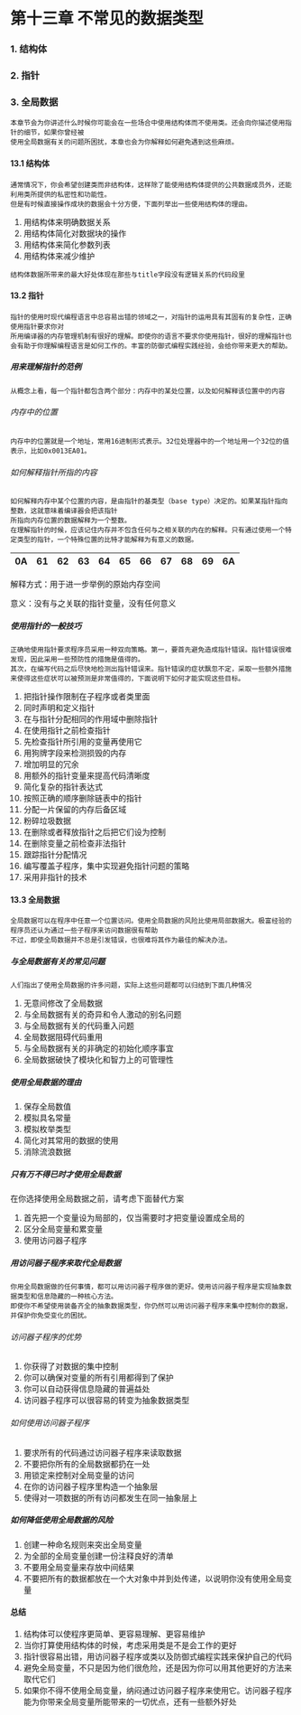 # 第十三章 不常见的数据类型

### 1. 结构体

### 2. 指针

### 3. 全局数据

```text
本章节会为你讲述什么时候你可能会在一些场合中使用结构体而不使用类。还会向你描述使用指针的细节，如果你曾经被
使用全局数据有关的问题所困扰，本章也会为你解释如何避免遇到这些麻烦。
```

#### 13.1 结构体
```text
通常情况下，你会希望创建类而非结构体，这样除了能使用结构体提供的公共数据成员外，还能利用类所提供的私密性和功能性。
但是有时候直接操作成块的数据会十分方便，下面列举出一些使用结构体的理由。
```
1. 用结构体来明确数据关系
2. 用结构体简化对数据块的操作
3. 用结构体来简化参数列表
4. 用结构体来减少维护

```text
结构体数据所带来的最大好处体现在那些与title字段没有逻辑关系的代码段里
```

#### 13.2 指针
```text
指针的使用时现代编程语言中总容易出错的领域之一，对指针的运用具有其固有的复杂性，正确使用指针要求你对
所用编译器的内存管理机制有很好的理解。即使你的语言不要求你使用指针，很好的理解指针也会有助于你理解编程语言是如何工作的。丰富的防御式编程实践经验，会给你带来更大的帮助。
```
##### 用来理解指针的范例
```text
从概念上看，每一个指针都包含两个部分：内存中的某处位置，以及如何解释该位置中的内容
```
###### 内存中的位置
```text
内存中的位置就是一个地址，常用16进制形式表示。32位处理器中的一个地址用一个32位的值表示，比如0x0013EA01。
```
###### 如何解释指针所指的内容
```text
如何解释内存中某个位置的内容，是由指针的基类型（base type）决定的。如果某指针指向整数，这就意味着编译器会把该指针
所指向内存位置的数据解释为一个整数。
在理解指针的时候，应该记住内存并不包含任何与之相关联的内在的解释。只有通过使用一个特定类型的指针，一个特殊位置的比特才能解释为有意义的数据。
```

|0A|61|62|63|64|65|66|67|68|69|6A|
|---|---|---|---|---|---|---|---|---|---|---|

解释方式：用于进一步举例的原始内存空间

意义：没有与之关联的指针变量，没有任何意义

##### 使用指针的一般技巧
```text
正确地使用指针要求程序员采用一种双向策略。第一，要首先避免造成指针错误。指针错误很难发现，因此采用一些预防性的措施是值得的。
其次，在编写代码之后尽快地检测出指针错误来。指针错误的症状飘忽不定，采取一些额外措施来使得这些症状可以被预测是非常值得的，下面说明下如何才能实现这些目标。
```
1. 把指针操作限制在子程序或者类里面
2. 同时声明和定义指针
3. 在与指针分配相同的作用域中删除指针
4. 在使用指针之前检查指针
5. 先检查指针所引用的变量再使用它
6. 用狗牌字段来检测损毁的内存
7. 增加明显的冗余
8. 用额外的指针变量来提高代码清晰度
9. 简化复杂的指针表达式
10. 按照正确的顺序删除链表中的指针
11. 分配一片保留的内存后备区域
12. 粉碎垃圾数据
13. 在删除或者释放指针之后把它们设为控制
14. 在删除变量之前检查非法指针
15. 跟踪指针分配情况
16. 编写覆盖子程序，集中实现避免指针问题的策略
17. 采用非指针的技术

#### 13.3 全局数据
```text
全局数据可以在程序中任意一个位置访问。使用全局数据的风险比使用局部数据大。极富经验的程序员还认为通过一些子程序来访问数据很有帮助
不过，即使全局数据并不总是引发错误，也很难将其作为最佳的解决办法。
```

##### 与全局数据有关的常见问题
```text
人们指出了使用全局数据的许多问题，实际上这些问题都可以归结到下面几种情况
```
1. 无意间修改了全局数据
2. 与全局数据有关的奇异和令人激动的别名问题
3. 与全局数据有关的代码重入问题
4. 全局数据阻碍代码重用
5. 与全局数据有关的非确定的初始化顺序事宜
6. 全局数据破快了模块化和智力上的可管理性

##### 使用全局数据的理由
1. 保存全局数值
2. 模拟具名常量
3. 模拟枚举类型
4. 简化对其常用的数据的使用
5. 消除流浪数据

##### 只有万不得已时才使用全局数据
在你选择使用全局数据之前，请考虑下面替代方案
1. 首先把一个变量设为局部的，仅当需要时才把变量设置成全局的
2. 区分全局变量和累变量
3. 使用访问器子程序

##### 用访问器子程序来取代全局数据
```text
你用全局数据做的任何事情，都可以用访问器子程序做的更好。使用访问器子程序是实现抽象数据类型和信息隐藏的一种核心方法。
即使你不希望使用装备齐全的抽象数据类型，你仍然可以用访问器子程序来集中控制你的数据，并保护你免受变化的困扰。
```

###### 访问器子程序的优势
1. 你获得了对数据的集中控制
2. 你可以确保对变量的所有引用都得到了保护
3. 你可以自动获得信息隐藏的普遍益处
4. 访问器子程序可以很容易的转变为抽象数据类型

###### 如何使用访问器子程序
1. 要求所有的代码通过访问器子程序来读取数据
2. 不要把你所有的全局数据都扔在一处
3. 用锁定来控制对全局变量的访问
4. 在你的访问器子程序里构造一个抽象层
5. 使得对一项数据的所有访问都发生在同一抽象层上

##### 如何降低使用全局数据的风险
1. 创建一种命名规则来突出全局变量
2. 为全部的全局变量创建一份注释良好的清单
3. 不要用全局变量来存放中间结果
4. 不要把所有的数据都放在一个大对象中并到处传递，以说明你没有使用全局变量


#### 总结
1. 结构体可以使程序更简单、更容易理解、更容易维护
2. 当你打算使用结构体的时候，考虑采用类是不是会工作的更好
3. 指针很容易出错，用访问器子程序或类以及防御式编程实践来保护自己的代码
4. 避免全局变量，不只是因为他们很危险，还是因为你可以用其他更好的方法来取代它们
5. 如果你不得不使用全局变量，纳闷通过访问器子程序来使用它。访问器子程序能为你带来全局变量所能带来的一切优点，还有一些额外好处